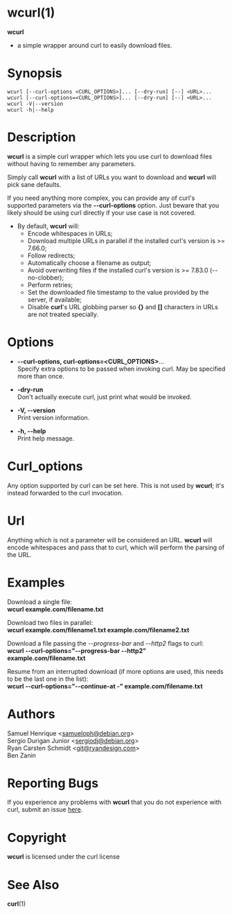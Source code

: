 # wcurl(1)

**wcurl**
- a simple wrapper around curl to easily download files.

<a name="synopsis"></a>

# Synopsis

    wcurl [--curl-options <CURL_OPTIONS>]... [--dry-run] [--] <URL>...
    wcurl [--curl-options=<CURL_OPTIONS>]... [--dry-run] [--] <URL>...
    wcurl -V|--version
    wcurl -h|--help

<a name="description"></a>

# Description

**wcurl** is a simple curl wrapper which lets you use curl to download files
without having to remember any parameters.

Simply call **wcurl** with a list of URLs you want to download and **wcurl** will pick
sane defaults.

If you need anything more complex, you can provide any of curl's supported
parameters via the **--curl-options** option. Just beware that you likely
should be using curl directly if your use case is not covered.


* By default, **wcurl** will:    
  * Encode whitespaces in URLs;  
  * Download multiple URLs in parallel if the installed curl's version is >= 7.66.0;  
  * Follow redirects;  
  * Automatically choose a filename as output;  
  * Avoid overwriting files if the installed curl's version is >= 7.83.0 (--no-clobber);  
  * Perform retries;  
  * Set the downloaded file timestamp to the value provided by the server, if available;  
  * Disable **curl**'s URL globbing parser so **{}** and **\[\]** characters in URLs are not treated specially.

<a name="options"></a>

# Options


* **--curl-options, curl-options=&lt;CURL\_OPTIONS&gt;**...  
  Specify extra options to be passed when invoking curl. May be specified more than once.

* **-dry-run**  
  Don't actually execute curl, just print what would be invoked.

* **-V, --version**  
  Print version information.

* **-h, --help**  
  Print help message.

<a name="curl_options"></a>

# Curl_options

Any option supported by curl can be set here.
This is not used by **wcurl**; it's instead forwarded to the curl invocation.

<a name="url"></a>

# Url

Anything which is not a parameter will be considered an URL.
**wcurl** will encode whitespaces and pass that to curl, which will perform the
parsing of the URL.

<a name="examples"></a>

# Examples

Download a single file:  
**wcurl example.com/filename.txt**

Download two files in parallel:  
**wcurl example.com/filename1.txt example.com/filename2.txt**

Download a file passing the _--progress-bar_ and _--http2_ flags to curl:  
**wcurl --curl-options="--progress-bar --http2" example.com/filename.txt**

Resume from an interrupted download (if more options are used, this needs to be the last one in the list):  
**wcurl --curl-options="--continue-at -" example.com/filename.txt**

<a name="authors"></a>

# Authors

Samuel Henrique &lt;[samueloph@debian.org](mailto:samueloph@debian.org)&gt;  
Sergio Durigan Junior &lt;[sergiodj@debian.org](mailto:sergiodj@debian.org)&gt;  
Ryan Carsten Schmidt &lt;[git@ryandesign.com](mailto:git@ryandesign.com)&gt;  
Ben Zanin  

<a name="reporting-bugs"></a>

# Reporting Bugs

If you experience any problems with **wcurl** that you do not experience with curl,
submit an issue [here](https://github.com/curl/wcurl/issues).

<a name="copyright"></a>

# Copyright

**wcurl** is licensed under the curl license

<a name="see-also"></a>

# See Also

**curl**(1)
